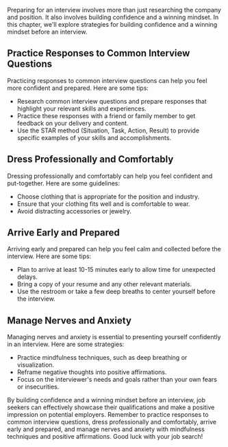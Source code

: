 
Preparing for an interview involves more than just researching the company and position. It also involves building confidence and a winning mindset. In this chapter, we'll explore strategies for building confidence and a winning mindset before an interview.

Practice Responses to Common Interview Questions
------------------------------------------------

Practicing responses to common interview questions can help you feel more confident and prepared. Here are some tips:

* Research common interview questions and prepare responses that highlight your relevant skills and experiences.
* Practice these responses with a friend or family member to get feedback on your delivery and content.
* Use the STAR method (Situation, Task, Action, Result) to provide specific examples of your skills and accomplishments.

Dress Professionally and Comfortably
------------------------------------

Dressing professionally and comfortably can help you feel confident and put-together. Here are some guidelines:

* Choose clothing that is appropriate for the position and industry.
* Ensure that your clothing fits well and is comfortable to wear.
* Avoid distracting accessories or jewelry.

Arrive Early and Prepared
-------------------------

Arriving early and prepared can help you feel calm and collected before the interview. Here are some tips:

* Plan to arrive at least 10-15 minutes early to allow time for unexpected delays.
* Bring a copy of your resume and any other relevant materials.
* Use the restroom or take a few deep breaths to center yourself before the interview.

Manage Nerves and Anxiety
-------------------------

Managing nerves and anxiety is essential to presenting yourself confidently in an interview. Here are some strategies:

* Practice mindfulness techniques, such as deep breathing or visualization.
* Reframe negative thoughts into positive affirmations.
* Focus on the interviewer's needs and goals rather than your own fears or insecurities.

By building confidence and a winning mindset before an interview, job seekers can effectively showcase their qualifications and make a positive impression on potential employers. Remember to practice responses to common interview questions, dress professionally and comfortably, arrive early and prepared, and manage nerves and anxiety with mindfulness techniques and positive affirmations. Good luck with your job search!
